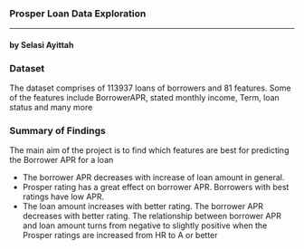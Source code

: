 ### Prosper Loan Data Exploration
-----------------------------
#### by Selasi Ayittah

### Dataset

The dataset comprises of 113937 loans of borrowers and 81 features.
Some of the features include BorrowerAPR, stated monthly income, Term, loan status and many more

### Summary of Findings

The main aim of the project is to find which features are best for predicting the Borrower APR for a loan

- The borrower APR decreases with increase of loan amount in general.
- Prosper rating has a great effect on borrower APR. Borrowers with best ratings have low APR.
- The loan amount increases with better rating. The borrower APR decreases with better rating. The relationship between borrower APR and loan amount turns from negative to slightly positive when the Prosper ratings are increased from HR to A or better


```python

```

